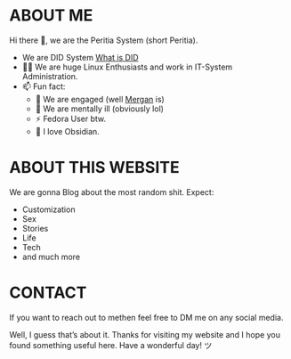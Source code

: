 # ABOUT ME
Hi there 👋, we are the Peritia System (short Peritia).

- We are DID System [What is DID]()
- 👨‍🎓 We are huge Linux Enthusiasts and work  in IT-System Administration. 
- 📫 Fun fact: 
  - 💍 We are engaged (well [Mergan](/peritia/host/mergan) is)
  - 🌸 We are mentally ill (obviously lol)
  - ⚡ Fedora User btw.
  - 💎 I love Obsidian.

# ABOUT THIS WEBSITE
We are gonna Blog about the most random shit. Expect:
  - Customization
  - Sex
  - Stories
  - Life
  - Tech 
  - and much more 

# CONTACT
If you want to reach out to methen feel free to DM me on any social media.

Well, I guess that’s about it. Thanks for visiting my website and I hope you found something useful here. Have a wonderful day! ツ

